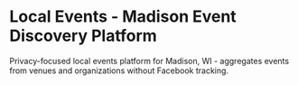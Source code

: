 # Local Events - Madison Event Discovery Platform

Privacy-focused local events platform for Madison, WI - aggregates events from venues and organizations without Facebook tracking.
